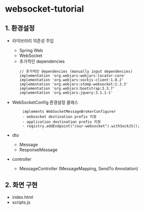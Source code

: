 # websocket-tutorial

## 1. 환경설정 
- 라이브러리 의존성 주입
    - Spring Web
    - WebSocket
    - 추가적인 dependencies  
      ```
      // 추가적인 dependencies (manually input dependencies)
      implementation 'org.webjars:webjars-locator-core'
      implementation 'org.webjars:sockjs-client:1.0.2'
      implementation 'org.webjars:stomp-websocket:2.3.3'
      implementation 'org.webjars:bootstrap:3.3.7'
      implementation 'org.webjars:jquery:3.1.1-1'
      ```

- WebSocketConfig 환경설정 클래스
```
        implements WebSocketMessageBrokerConfigurer
        - websocket destination prefix 지정
        - application destination prefix 지정
        - registry.addEndpoint("/our-websocket").withSockJS();
```

- dto
    - Message
    - ResponseMessage
    
- controller
    - MessageController (MessageMapping, SendTo Annotation)
  
## 2. 화면 구현
- index.html
- scripts.js

